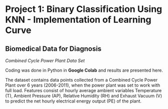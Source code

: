 # Project 1: Binary Classification Using KNN - Implementation of Learning Curve

## Biomedical Data for Diagnosis 

*Combined Cycle Power Plant Data Set*

Coding was done in Python in **Google Colab** and results are presented here.

The dataset contains data points collected from a Combined Cycle Power Plant over  6 years (2006-2011), when the power plant was set to work with full load. Features consist of hourly average ambient variables Temperature (T), Ambient Pressure (AP), Relative Humidity (RH) and Exhaust Vacuum (V) to predict the net hourly electrical energy output (PE) of the plant. 
